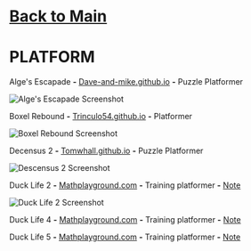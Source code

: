 # [Back to Main](/../main/README.md)

# PLATFORM

Alge's Escapade **-** <a href="https://dave-and-mike.github.io/game-off-2012/">Dave-and-mike.github.io</a> **-** Puzzle Platformer 

![Alge's Escapade Screenshot](https://github.com/Zryak/Open-Games/assets/152645699/e0dabc08-9dd0-41ae-83b1-a10ae1793027)

Boxel Rebound **-** <a href="https://trinculo54.github.io/Boxel-rebound-hope/Older/">Trinculo54.github.io</a> **-** Platformer 

![Boxel Rebound Screenshot](https://github.com/Zryak/Open-Games/assets/152645699/49c4b7ce-eab7-46dd-9586-f7f106787ec8)

Decensus 2 **-** <a href="https://tomwhall.github.io/descensus2/">Tomwhall.github.io</a> **-** Puzzle Platformer 

![Descensus 2 Screenshot](https://github.com/Zryak/Open-Games/assets/152645699/ccac49f8-f467-4a92-8504-54b983af33dc)

Duck Life 2 **-** <a href="https://www.mathplayground.com/duck2/index.html">Mathplayground.com</a> **-** Training platformer **-** [Note](/../main/Notes/Note-For-All-Mathplayground-HTML-Games.md)

![Duck Life 2 Screenshot](https://github.com/Zryak/Open-Games/assets/152645699/7a48f0f8-5468-44f7-b162-05a35c243016)

Duck Life 4 **-** <a href="https://www.mathplayground.com/duck4/index.html">Mathplayground.com</a> **-** Training platformer **-** [Note](/../main/Notes/Note-For-All-Mathplayground-HTML-Games.md)

Duck Life 5 **-** <a href="https://www.mathplayground.com/duck5/index.html">Mathplayground.com</a> **-** Training platformer **-** [Note](/../main/Notes/Note-For-All-Mathplayground-HTML-Games.md)
